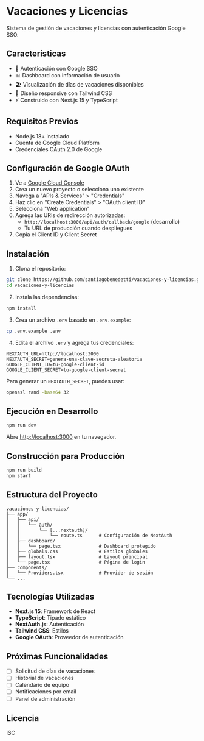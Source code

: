 # Vacaciones y Licencias

Sistema de gestión de vacaciones y licencias con autenticación Google SSO.

## Características

- 🔐 Autenticación con Google SSO
- 📊 Dashboard con información de usuario
- 🏖️ Visualización de días de vacaciones disponibles
- 📱 Diseño responsive con Tailwind CSS
- ⚡ Construido con Next.js 15 y TypeScript

## Requisitos Previos

- Node.js 18+ instalado
- Cuenta de Google Cloud Platform
- Credenciales OAuth 2.0 de Google

## Configuración de Google OAuth

1. Ve a [Google Cloud Console](https://console.cloud.google.com/)
2. Crea un nuevo proyecto o selecciona uno existente
3. Navega a "APIs & Services" > "Credentials"
4. Haz clic en "Create Credentials" > "OAuth client ID"
5. Selecciona "Web application"
6. Agrega las URIs de redirección autorizadas:
   - `http://localhost:3000/api/auth/callback/google` (desarrollo)
   - Tu URL de producción cuando despliegues
7. Copia el Client ID y Client Secret

## Instalación

1. Clona el repositorio:
```bash
git clone https://github.com/santiagobenedetti/vacaciones-y-licencias.git
cd vacaciones-y-licencias
```

2. Instala las dependencias:
```bash
npm install
```

3. Crea un archivo `.env` basado en `.env.example`:
```bash
cp .env.example .env
```

4. Edita el archivo `.env` y agrega tus credenciales:
```env
NEXTAUTH_URL=http://localhost:3000
NEXTAUTH_SECRET=genera-una-clave-secreta-aleatoria
GOOGLE_CLIENT_ID=tu-google-client-id
GOOGLE_CLIENT_SECRET=tu-google-client-secret
```

Para generar un `NEXTAUTH_SECRET`, puedes usar:
```bash
openssl rand -base64 32
```

## Ejecución en Desarrollo

```bash
npm run dev
```

Abre [http://localhost:3000](http://localhost:3000) en tu navegador.

## Construcción para Producción

```bash
npm run build
npm start
```

## Estructura del Proyecto

```
vacaciones-y-licencias/
├── app/
│   ├── api/
│   │   └── auth/
│   │       └── [...nextauth]/
│   │           └── route.ts      # Configuración de NextAuth
│   ├── dashboard/
│   │   └── page.tsx              # Dashboard protegido
│   ├── globals.css               # Estilos globales
│   ├── layout.tsx                # Layout principal
│   └── page.tsx                  # Página de login
├── components/
│   └── Providers.tsx             # Provider de sesión
└── ...
```

## Tecnologías Utilizadas

- **Next.js 15**: Framework de React
- **TypeScript**: Tipado estático
- **NextAuth.js**: Autenticación
- **Tailwind CSS**: Estilos
- **Google OAuth**: Proveedor de autenticación

## Próximas Funcionalidades

- [ ] Solicitud de días de vacaciones
- [ ] Historial de vacaciones
- [ ] Calendario de equipo
- [ ] Notificaciones por email
- [ ] Panel de administración

## Licencia

ISC
